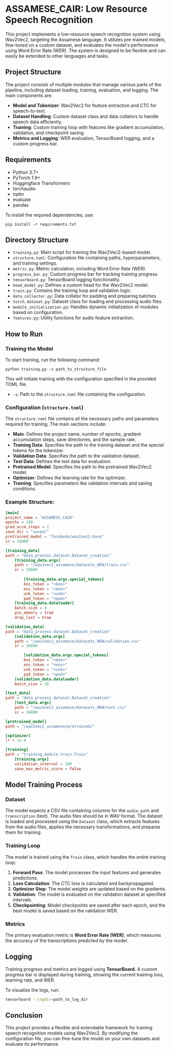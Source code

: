 
# ASSAMESE_CAIR: Low Resource Speech Recognition

This project implements a low-resource speech recognition system using Wav2Vec2, targeting the Assamese language. It utilizes pre-trained models, fine-tuned on a custom dataset, and evaluates the model's performance using Word Error Rate (WER). The system is designed to be flexible and can easily be extended to other languages and tasks.

## Project Structure

The project consists of multiple modules that manage various parts of the pipeline, including dataset loading, training, evaluation, and logging. The main components are:

- **Model and Tokenizer**: Wav2Vec2 for feature extraction and CTC for speech-to-text.
- **Dataset Handling**: Custom dataset class and data collators to handle speech data efficiently.
- **Training**: Custom training loop with features like gradient accumulation, validation, and checkpoint saving.
- **Metrics and Logging**: WER evaluation, TensorBoard logging, and a custom progress bar.

## Requirements

- Python 3.7+
- PyTorch 1.9+
- Huggingface Transformers
- torchaudio
- tqdm
- evaluate
- pandas

To install the required dependencies, use:

```
pip install -r requirements.txt
```

## Directory Structure

- `training.py`: Main script for training the Wav2Vec2-based model.
- `structure.toml`: Configuration file containing paths, hyperparameters, and training settings.
- `metric.py`: Metric calculation, including Word Error Rate (WER).
- `progress_bar.py`: Custom progress bar for tracking training progress.
- `tensorboard.py`: TensorBoard logging functionality.
- `head_model.py`: Defines a custom head for the Wav2Vec2 model.
- `train.py`: Contains the training loop and validation logic.
- `data_collector.py`: Data collator for padding and preparing batches.
- `torch_dataset.py`: Dataset class for loading and processing audio files.
- `module_initialization.py`: Handles dynamic initialization of modules based on configuration.
- `features.py`: Utility functions for audio feature extraction.

## How to Run

### Training the Model

To start training, run the following command:

```
python training.py -s path_to_structure_file
```

This will initiate training with the configuration specified in the provided TOML file.

- `-s`: Path to the `structure.toml` file containing the configuration.

### Configuration (`structure.toml`)

The `structure.toml` file contains all the necessary paths and parameters required for training. The main sections include:

- **Main**: Defines the project name, number of epochs, gradient accumulation steps, save directories, and the sample rate.
- **Training Data**: Specifies the path to the training dataset and the special tokens for the tokenizer.
- **Validation Data**: Specifies the path to the validation dataset.
- **Test Data**: Defines the test data for evaluation.
- **Pretrained Model**: Specifies the path to the pretrained Wav2Vec2 model.
- **Optimizer**: Defines the learning rate for the optimizer.
- **Training**: Specifies parameters like validation intervals and saving conditions.

### Example Structure:

```toml
[main]
project_name = "ASSAMESE_CAIR"
epochs = 100
grad_accm_steps = 2
save_dir = "saved/"
pretrained_model = "facebook/wav2vec2-base"
sr = 16000

[training_data]
path = "data_process.dataset.Dataset_creation"
    [training_data.args]
    path = "/wav2vec2_assamese/datasets_NEW/train.csv"
    sr = 16000
    
        [training_data.args.special_tokens]
        bos_token = "<bos>"
        eos_token = "<eos>"
        unk_token = "<unk>"
        pad_token = "<pad>"
    [training_data.dataloader]
    batch_size = 4
    pin_memory = true
    drop_last = true

[validation_data]
path = "data_process.dataset.Dataset_creation"
    [validation_data.args]
    path = "/wav2vec2_assamese/datasets_NEW/validation.csv"
    sr = 16000

        [validation_data.args.special_tokens]
        bos_token = "<bos>"
        eos_token = "<eos>"
        unk_token = "<unk>"
        pad_token = "<pad>"
    [validation_data.dataloader]
    batch_size = 16

[test_data]
path = "data_process.dataset.Dataset_creation"
    [test_data.args]
    path = "/wav2vec2_assamese/datasets_NEW/test.csv"
    sr = 16000

[pretrained_model]
path = "/wav2vec2_assamese/pretrained/"

[optimizer]
lr = 1e-4

[training]
path = "training_module.train.Train"
    [training.args]
    validation_interval = 100
    save_max_metric_score = false
```

## Model Training Process

### Dataset

The model expects a CSV file containing columns for the `audio_path` and `transcription` (text). The audio files should be in WAV format. The dataset is loaded and processed using the `Dataset` class, which extracts features from the audio files, applies the necessary transformations, and prepares them for training.

### Training Loop

The model is trained using the `Train` class, which handles the entire training loop:

1. **Forward Pass**: The model processes the input features and generates predictions.
2. **Loss Calculation**: The CTC loss is calculated and backpropagated.
3. **Optimizer Step**: The model weights are updated based on the gradients.
4. **Validation**: The model is evaluated on the validation dataset at specified intervals.
5. **Checkpointing**: Model checkpoints are saved after each epoch, and the best model is saved based on the validation WER.

### Metrics

The primary evaluation metric is **Word Error Rate (WER)**, which measures the accuracy of the transcriptions predicted by the model.

## Logging

Training progress and metrics are logged using **TensorBoard**. A custom progress bar is displayed during training, showing the current training loss, learning rate, and WER.

To visualize the logs, run:

```bash
tensorboard --logdir=path_to_log_dir
```

## Conclusion

This project provides a flexible and extendable framework for training speech recognition models using Wav2Vec2. By modifying the configuration file, you can fine-tune the model on your own datasets and evaluate its performance.
